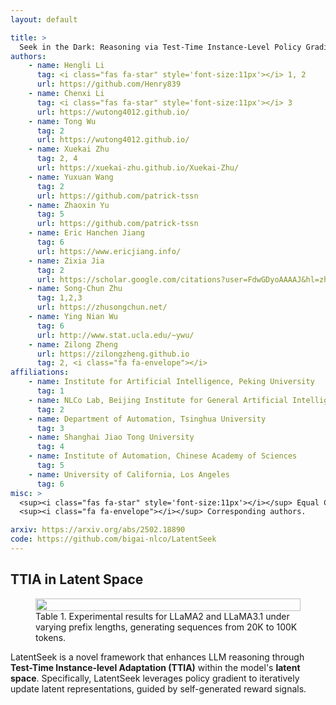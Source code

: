 ```yaml
---
layout: default

title: > 
  Seek in the Dark: Reasoning via Test-Time Instance-Level Policy Gradient in Latent Space
authors:
    - name: Hengli Li
      tag: <i class="fas fa-star" style='font-size:11px'></i> 1, 2
      url: https://github.com/Henry839
    - name: Chenxi Li
      tag: <i class="fas fa-star" style='font-size:11px'></i> 3
      url: https://wutong4012.github.io/
    - name: Tong Wu
      tag: 2
      url: https://wutong4012.github.io/
    - name: Xuekai Zhu
      tag: 2, 4
      url: https://xuekai-zhu.github.io/Xuekai-Zhu/
    - name: Yuxuan Wang
      tag: 2
      url: https://github.com/patrick-tssn
    - name: Zhaoxin Yu
      tag: 5
      url: https://github.com/patrick-tssn
    - name: Eric Hanchen Jiang
      tag: 6
      url: https://www.ericjiang.info/
    - name: Zixia Jia
      tag: 2
      url: https://scholar.google.com/citations?user=FdwGDyoAAAAJ&hl=zh-CN
    - name: Song-Chun Zhu
      tag: 1,2,3
      url: https://zhusongchun.net/
    - name: Ying Nian Wu
      tag: 6
      url: http://www.stat.ucla.edu/~ywu/
    - name: Zilong Zheng
      url: https://zilongzheng.github.io
      tag: 2, <i class="fa fa-envelope"></i>
affiliations:
    - name: Institute for Artificial Intelligence, Peking University
      tag: 1
    - name: NLCo Lab, Beijing Institute for General Artificial Intelligence
      tag: 2
    - name: Department of Automation, Tsinghua University
      tag: 3
    - name: Shanghai Jiao Tong University 
      tag: 4
    - name: Institute of Automation, Chinese Academy of Sciences 
      tag: 5
    - name: University of California, Los Angeles
      tag: 6
misc: > 
  <sup><i class="fas fa-star" style='font-size:11px'></i></sup> Equal Contribution.
  <sup><i class="fa fa-envelope"></i></sup> Corresponding authors.

arxiv: https://arxiv.org/abs/2502.18890
code: https://github.com/bigai-nlco/LatentSeek
---
```


## TTIA in Latent Space

<figure class="image" style="display: flex; justify-content: center; align-items: center; flex-direction: column;" id="table1">
  <img src="{{ 'LatentSeek/assets/img/LatentSeek.jpg' | relative_url }}" style="width: 100%; max-width: 1000px; height: auto"/>
  <figcaption><span class="dnerf">Table 1.</span> Experimental results for LLaMA2 and LLaMA3.1 under varying prefix lengths, generating sequences from 20K to 100K tokens.</figcaption>
</figure>

LatentSeek is a novel framework that enhances LLM reasoning through **Test-Time Instance-level Adaptation (TTIA)** within the model's **latent space**. Specifically, LatentSeek leverages policy gradient to iteratively update latent representations, guided by self-generated reward signals. 




<!--Given a reasoning problem instance $\mathbf{c}$ as a context prompt, a pre-trained auto-regressive language model $\pi$, a reasoning token sequence $\mathbf{x} = (x\_1, x\_2, \ldots, x\_T)$, and denote the corresponding sequence of latent representations of $\mathbf{x}$ as $\mathbf{z} = (z\_1, z\_2, z\_3, \ldots, z\_T)$, the objective is:
$$
\mathbf{z}^* = \arg\max_{\mathbf{z}} \mathbb{E}_{\mathbf{x} \sim \pi(\mathbf{x}|\mathbf{z})}[R(\mathbf{x}, \mathbf{c})].
$$
**Independent Sampling**
$$
\pi(\mathbf{x}|\mathbf{z}) = \prod_{t = 1}^{T} \pi(x\_t|z\_t), 
$$
**Test-Time Optimization of Latent Representations**

Assuming the *independence of the latent representations*, the test-time optimization is:
$$
\mathbf{z} \leftarrow \mathbf{z} + \eta  \nabla_{\mathbf{z}} \mathcal{J}(\mathbf{z}),
$$
and the gradient is calculated as follows:
$$
[\nabla_{\mathbf{z}} \mathcal{J}(\mathbf{z})]_t = \mathbb{E}_{\mathbf{x} \sim \pi(\mathbf{x}|\mathbf{z})}\left[R(\mathbf{x},\mathbf{c})\nabla_{z_t} \log \pi(x_t|z_t)\right],
$$
where $t$ denotes the position of the latent representation.

## LatentSeek Algorithm

<figure class="image" style="display: flex; justify-content: center; align-items: center; flex-direction: column;" id="table1">
  <img src="{{ 'LatentSeek/assets/img/image-20250519142719249.png' | relative_url }}" style="width: 100%; max-width: 1000px; height: auto"/>
  <figcaption><span class="dnerf">Table 1.</span> Experimental results for LLaMA2 and LLaMA3.1 under varying prefix lengths, generating sequences from 20K to 100K tokens.</figcaption>
</figure>


The LatentSeek algorithm is described in Algorithm 1. This algorithm iteratively refines the latent representations based on the rewards of generated reasoning paths, effectively performing a guided search through the reasoning space specific to the given problem instance.  After each refinement step, the latent representations are decoded into tokens to calculate a reward signal. This signal is then employed to direct the search process in the subsequent iteration. Along with the reward signal, the final output $\tilde{\mathbf{x}}$ is also explicitly provided. The process runs for a small number of iterations (typically 2-10), stopping early if the reward exceeds a threshold. 

## Empirical Results

**Reward Models: **

* Self: self-reward
* Perfect Sparse Reward Model (PSRM): A reward value of 0 is assigned exclusively when the generated final answer exactly matches the ground truth. In all other cases, a reward of $-1$ is given.

<h5 align="center">Accuracy on GSM8K, MATH-500, AIME2024 datasets.</h5>

<figure class="image" style="display: flex; justify-content: center; align-items: center; flex-direction: column;" id="table1">
  <img src="{{ 'assets/img/table1.jpg' | relative_url }}" style="width: 100%; max-width: 1000px; height: auto"/>
  <figcaption><span class="dnerf">Table 1.</span> Experimental results for LLaMA2 and LLaMA3.1 under varying prefix lengths, generating sequences from 20K to 100K tokens.</figcaption>
</figure>


<h5 align="center">Accuracy on GSM8K, MATH-500, AIME2024 datasets.</h5>

<figure class="image" style="display: flex; justify-content: center; align-items: center; flex-direction: column;" id="table1">
  <img src="{{ 'LatentSeek/assets/img/table1.jpg' | relative_url }}" style="width: 100%; max-width: 1000px; height: auto"/>
  <figcaption><span class="dnerf">Table 1.</span> Experimental results for LLaMA2 and LLaMA3.1 under varying prefix lengths, generating sequences from 20K to 100K tokens.</figcaption>
</figure>

<figure class="image" style="display: flex; justify-content: center; align-items: center; flex-direction: column;" id="table1">
  <img src="{{ 'LatentSeek/assets/img/table2.jpg' | relative_url }}" style="width: 100%; max-width: 1000px; height: auto"/>
  <figcaption><span class="dnerf">Table 1.</span> Experimental results for LLaMA2 and LLaMA3.1 under varying prefix lengths, generating sequences from 20K to 100K tokens.</figcaption>
</figure>



* Best Performance on GSM8K, MATH-500, and AIME2024.
* Be able to generalize across backbones.
* Be able to generalize across prompts.
* Smaller models have acquired substantial knowledge but may lack effective mechanisms to elicit them.

**Test-Time Scaling**

<figure class="image" style="display: flex; justify-content: center; align-items: center; flex-direction: column;" id="table1">
  <img src="{{ 'LatentSeek/assets/img/scaling.jpg' | relative_url }}" style="width: 100%; max-width: 1000px; height: auto"/>
  <figcaption><span class="dnerf">Table 1.</span> Experimental results for LLaMA2 and LLaMA3.1 under varying prefix lengths, generating sequences from 20K to 100K tokens.</figcaption>
</figure>


* Blue: self-reward; Orange: PSRM 

## BibTex

```bibtex

```
-->
